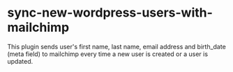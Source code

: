 # sync-new-wordpress-users-with-mailchimp

This plugin sends user's first name, last name, email address and birth_date (meta field) to mailchimp every time a new user is created or a user is updated.

